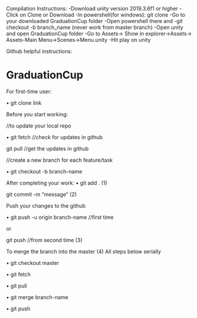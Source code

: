 Compilation Instructions:
-Download unity version 2019.3.6f1 or higher
-Click on Clone or Download
-In powershell(for windows): git clone <clone link>
-Go to your downloaded GraduationCup folder
-Open powershell there and 
-git checkout -b branch_name (never work from master branch)
-Open unity and open GraduationCup folder
-Go to Assets-> Show in explorer->Assets-> Assets-Main Menu->Scenes->Menu.unity
-Hit play on unity


Github helpful instructions:
# GraduationCup
For first-time user:

•	git clone link 

Before you start working: 

//to update your local repo

•	git fetch 		//check for updates in github

git pull			//get the updates in github 

//create a new branch for each feature/task

•	git checkout -b branch-name

After completing your work:
•	git add .             (1)

git commit -m “message”           (2)

Push your changes to the github

•	git push -u origin branch-name 		//first time

or 

git push					//from second time          (3)

To merge the branch into the master (4) All steps below serially

•	git checkout master         

•	git fetch

•	git pull

•	git merge branch-name

•	git push
